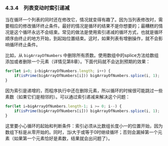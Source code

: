 ### 4.3.4　列表变动时索引递减

当在循环一个列表的同时还在修改它，情况就变得有趣了。因为当列表修改时，需要相应的修改循环终止条件。最好的情况是循环的结果不是你想要的；最糟糕的情况是这个循环永远不会结束。常见的做法是使用索引递减的循环方式，也就是循环顺序由终止的地方开始，到起始位置结束。这时，如果列表有增删操作，就不会影响循环终止条件。

比如，从 `bigArrayOfNumbers` 中删除所有质数。使用数组中的splice方法给数组添加或者删除一个元素（详情见第8章）。下面代码就不会达到预期的效果：

```javascript
for(let i=0; i<bigArrayOfNumbers.length; i++) {
    if(isPrime(bigArrayOfNumbers[i])) bigArrayOfNumbers.splice(i, 1);
} 
```

因为索引是递增的，而程序执行中还在删除元素，所以循环的时候很可能跳过一些素数（如果它们是相邻的）。可以通过索引递减来解决这个问题：

```javascript
for(let i=bigArrayOfNumbers.length-1; i >= 0; i--) {
    if(isPrime(bigArrayOfNumbers[i])) bigArrayOfNumbers.splice(i, 1);
} 
```

这里要小心循环的起始和判断条件：索引必须从比数组长度小一的位置开始，因为数组下标是从零开始的。同时，当i大于或等于0时继续循环；否则会漏掉第一个元素（如果第一个元素恰好是素数，结果就会出问题了）。


